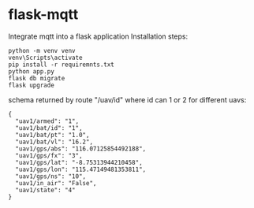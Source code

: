 # flask-mqtt
Integrate mqtt into a flask application
Installation steps:
```
python -m venv venv
venv\Scripts\activate
pip install -r requiremnts.txt
python app.py
flask db migrate
flask upgrade
```
schema returned by route "/uav/id" where id can 1 or 2  for different uavs:
```
{
  "uav1/armed": "1",
  "uav1/bat/id": "1",
  "uav1/bat/pt": "1.0",
  "uav1/bat/vl": "16.2",
  "uav1/gps/abs": "116.07125854492188",
  "uav1/gps/fx": "3",
  "uav1/gps/lat": "-8.75313944210458",
  "uav1/gps/lon": "115.47149481353811",
  "uav1/gps/ns": "10",
  "uav1/in_air": "False",
  "uav1/state": "4"
}
```
